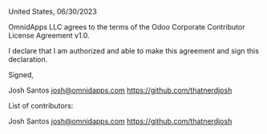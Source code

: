 United States, 06/30/2023

OmnidApps LLC agrees to the terms of the Odoo Corporate Contributor License
Agreement v1.0.

I declare that I am authorized and able to make this agreement and sign this
declaration.

Signed,

Josh Santos josh@omnidapps.com https://github.com/thatnerdjosh

List of contributors:

Josh Santos josh@omnidapps.com https://github.com/thatnerdjosh
